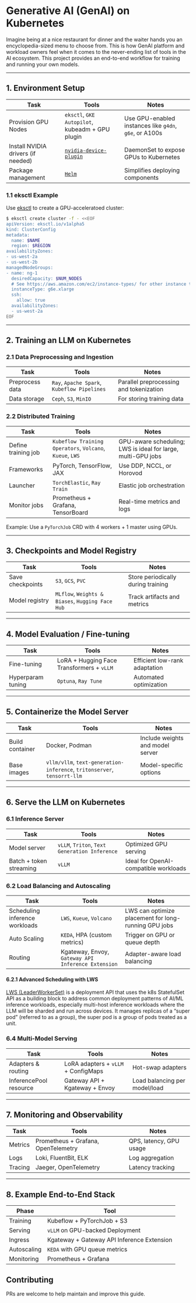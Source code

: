 # Generative AI (GenAI) on Kubernetes

Imagine being at a nice restaurant for dinner and the waiter hands you an encyclopedia-sized menu to choose from. This is how GenAI platform and workload owners feel when it comes to the never-ending list of tools in the AI ecosystem. This project provides an end-to-end workflow for training and running your own models.

---

## 1. Environment Setup

| Task | Tools | Notes |
|------|-------|-------|
| Provision GPU Nodes | `eksctl`, `GKE Autopilot`, kubeadm + GPU plugin | Use GPU-enabled instances like `g4dn`, `g6e`, or A100s |
| Install NVIDIA drivers (if needed) | [`nvidia-device-plugin`](https://github.com/NVIDIA/k8s-device-plugin) | DaemonSet to expose GPUs to Kubernetes |
| Package management | [`Helm`](https://helm.sh/) | Simplifies deploying components |

### 1.1 eksctl Example

Use [eksctl](https://eksctl.io/) to create a GPU-acceleratoed cluster:

```sh
$ eksctl create cluster -f - <<EOF
apiVersion: eksctl.io/v1alpha5
kind: ClusterConfig
metadata:
  name: $NAME
  region: $REGION
availabilityZones:
- us-west-2a
- us-west-2b
managedNodeGroups:
- name: ng-1
  desiredCapacity: $NUM_NODES
  # See https://aws.amazon.com/ec2/instance-types/ for other instance types.
  instanceType: g6e.xlarge
  ssh:
    allow: true
  availabilityZones:
  - us-west-2a
EOF
```

---

## 2. Training an LLM on Kubernetes

### 2.1 Data Preprocessing and Ingestion

| Task | Tools | Notes |
|------|-------|-------|
| Preprocess data | `Ray`, `Apache Spark`, `Kubeflow Pipelines` | Parallel preprocessing and tokenization |
| Data storage | `Ceph`, `S3`, `MinIO` | For storing training data |

### 2.2 Distributed Training

| Task | Tools | Notes |
|------|-------|-------|
| Define training job | `Kubeflow Training Operators`, `Volcano`, `Kueue`, `LWS` | GPU-aware scheduling; LWS is ideal for large, multi-GPU jobs |
| Frameworks | PyTorch, TensorFlow, JAX | Use DDP, NCCL, or Horovod |
| Launcher | `TorchElastic`, `Ray Train` | Elastic job orchestration |
| Monitor jobs | Prometheus + Grafana, TensorBoard | Real-time metrics and logs |

Example: Use a `PyTorchJob` CRD with 4 workers + 1 master using GPUs.

---

## 3. Checkpoints and Model Registry

| Task | Tools | Notes |
|------|-------|-------|
| Save checkpoints | `S3`, `GCS`, `PVC` | Store periodically during training |
| Model registry | `MLflow`, `Weights & Biases`, `Hugging Face Hub` | Track artifacts and metrics |

---

## 4. Model Evaluation / Fine-tuning

| Task | Tools | Notes |
|------|-------|-------|
| Fine-tuning | LoRA + Hugging Face Transformers + `vLLM` | Efficient low-rank adaptation |
| Hyperparam tuning | `Optuna`, `Ray Tune` | Automated optimization |

---

## 5. Containerize the Model Server

| Task | Tools | Notes |
|------|-------|-------|
| Build container | Docker, Podman | Include weights and model server |
| Base images | `vllm/vllm`, `text-generation-inference`, `tritonserver`, `tensorrt-llm` | Model-specific options |

---

## 6. Serve the LLM on Kubernetes

### 6.1 Inference Server

| Task | Tools | Notes |
|------|-------|-------|
| Model server | `vLLM`, `Triton`, `Text Generation Inference` | Optimized GPU serving |
| Batch + token streaming | `vLLM` | Ideal for OpenAI-compatible workloads |

### 6.2 Load Balancing and Autoscaling

| Task | Tools | Notes |
|------|-------|-------|
| Scheduling inference workloads | `LWS`, `Kueue`, `Volcano` | LWS can optimize placement for long-running GPU jobs |
| Auto Scaling | `KEDA`, HPA (custom metrics) | Trigger on GPU or queue depth |
| Routing | Kgateway, Envoy, `Gateway API Inference Extension` | Adapter-aware load balancing |

#### 6.2.1 Advanced Scheduling with LWS

[LWS (LeaderWorkerSet)](https://lws.sigs.k8s.io) is a deployment API that uses the k8s StatefulSet API as a building block to address common deployment patterns of AI/ML inference workloads, especially multi-host inference workloads where the LLM will be sharded and run across devices. It manages replicas of a “super pod” (referred to as a group), the super pod is a group of pods treated as a unit.

### 6.4 Multi-Model Serving

| Task | Tools | Notes |
|------|-------|-------|
| Adapters & routing | LoRA adapters + `vLLM` + ConfigMaps | Hot-swap adapters |
| InferencePool resource | Gateway API + Kgateway + Envoy | Load balancing per model/load |

---

## 7. Monitoring and Observability

| Task | Tools | Notes |
|------|-------|-------|
| Metrics | Prometheus + Grafana, OpenTelemetry | QPS, latency, GPU usage |
| Logs | Loki, FluentBit, ELK | Log aggregation |
| Tracing | Jaeger, OpenTelemetry | Latency tracking |

---

## 8. Example End-to-End Stack

| Phase | Tool |
|-------|------|
| Training | Kubeflow + PyTorchJob + S3 |
| Serving | `vLLM` on GPU-backed Deployment |
| Ingress | Kgateway + Gateway API Inference Extension |
| Autoscaling | `KEDA` with GPU queue metrics |
| Monitoring | Prometheus + Grafana |

## Contributing

PRs are welcome to help maintain and improve this guide.
